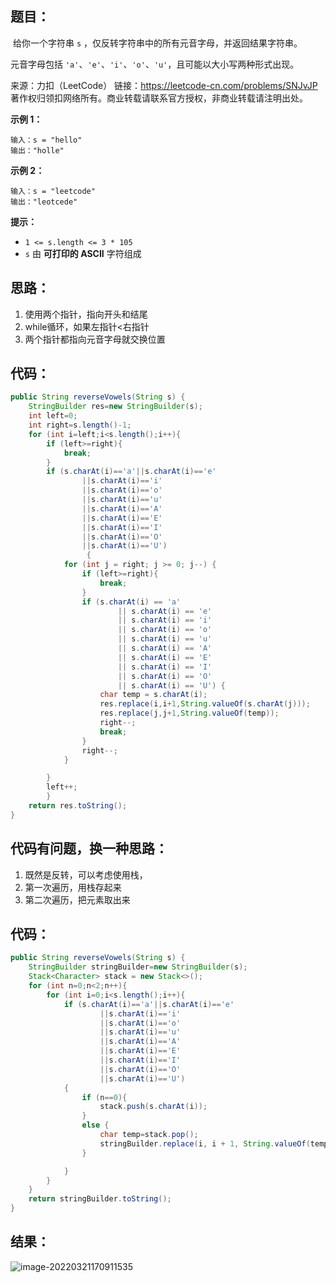 ## 题目：

​	给你一个字符串 `s` ，仅反转字符串中的所有元音字母，并返回结果字符串。

元音字母包括 `'a'`、`'e'`、`'i'`、`'o'`、`'u'`，且可能以大小写两种形式出现。



来源：力扣（LeetCode） 链接：https://leetcode-cn.com/problems/SNJvJP 著作权归领扣网络所有。商业转载请联系官方授权，非商业转载请注明出处。

<!--more-->

**示例 1：**

```
输入：s = "hello"
输出："holle"
```

**示例 2：**

```
输入：s = "leetcode"
输出："leotcede"
```

**提示：**

- `1 <= s.length <= 3 * 105`
- `s` 由 **可打印的 ASCII** 字符组成

## 思路：

1. 使用两个指针，指向开头和结尾
2. while循环，如果左指针<右指针
3. 两个指针都指向元音字母就交换位置

## 代码：

```java
public String reverseVowels(String s) {
    StringBuilder res=new StringBuilder(s);
    int left=0;
    int right=s.length()-1;
    for (int i=left;i<s.length();i++){
        if (left>=right){
            break;
        }
        if (s.charAt(i)=='a'||s.charAt(i)=='e'
                ||s.charAt(i)=='i'
                ||s.charAt(i)=='o'
                ||s.charAt(i)=='u'
                ||s.charAt(i)=='A'
                ||s.charAt(i)=='E'
                ||s.charAt(i)=='I'
                ||s.charAt(i)=='O'
                ||s.charAt(i)=='U')
                 {
            for (int j = right; j >= 0; j--) {
                if (left>=right){
                    break;
                }
                if (s.charAt(i) == 'a'
                        || s.charAt(i) == 'e'
                        || s.charAt(i) == 'i'
                        || s.charAt(i) == 'o'
                        || s.charAt(i) == 'u'
                        || s.charAt(i) == 'A'
                        || s.charAt(i) == 'E'
                        || s.charAt(i) == 'I'
                        || s.charAt(i) == 'O'
                        || s.charAt(i) == 'U') {
                    char temp = s.charAt(i);
                    res.replace(i,i+1,String.valueOf(s.charAt(j)));
                    res.replace(j,j+1,String.valueOf(temp));
                    right--;
                    break;
                }
                right--;
            }

        }
        left++;
        }
    return res.toString();
}
```

## 代码有问题，换一种思路：

1. 既然是反转，可以考虑使用栈，
2. 第一次遍历，用栈存起来
3. 第二次遍历，把元素取出来

## 代码：

```java
public String reverseVowels(String s) {
    StringBuilder stringBuilder=new StringBuilder(s);
    Stack<Character> stack = new Stack<>();
    for (int n=0;n<2;n++){
        for (int i=0;i<s.length();i++){
            if (s.charAt(i)=='a'||s.charAt(i)=='e'
                    ||s.charAt(i)=='i'
                    ||s.charAt(i)=='o'
                    ||s.charAt(i)=='u'
                    ||s.charAt(i)=='A'
                    ||s.charAt(i)=='E'
                    ||s.charAt(i)=='I'
                    ||s.charAt(i)=='O'
                    ||s.charAt(i)=='U')
            {
                if (n==0){
                    stack.push(s.charAt(i));
                }
                else {
                    char temp=stack.pop();
                    stringBuilder.replace(i, i + 1, String.valueOf(temp));
                }

            }
        }
    }
    return stringBuilder.toString();
}
```

## 结果：

![image-20220321170911535](https://gitee.com/misteryliu/typora/raw/master/image/image-20220321170911535.png)